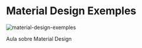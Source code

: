 # Material Design Exemples
![material-design-exemples](https://github.com/ricardodbianco/android-material/assets/88116958/d38de23b-c63b-4607-bf76-4933a4fddb4e)

Aula sobre Material Design
